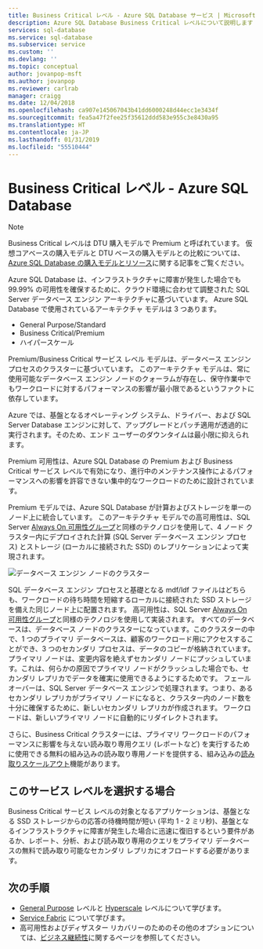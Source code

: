 ```yaml
---
title: Business Critical レベル - Azure SQL Database サービス | Microsoft Docs
description: Azure SQL Database Business Critical レベルについて説明します
services: sql-database
ms.service: sql-database
ms.subservice: service
ms.custom: ''
ms.devlang: ''
ms.topic: conceptual
author: jovanpop-msft
ms.author: jovanpop
ms.reviewer: carlrab
manager: craigg
ms.date: 12/04/2018
ms.openlocfilehash: ca907e145067043b41dd6000248d44ecc1e3434f
ms.sourcegitcommit: fea5a47f2fee25f35612ddd583e955c3e8430a95
ms.translationtype: HT
ms.contentlocale: ja-JP
ms.lasthandoff: 01/31/2019
ms.locfileid: "55510444"
---
```

# <a name="business-critical-tier---azure-sql-database"></a>Business Critical レベル - Azure SQL Database

> [!NOTE]
> Business Critical レベルは DTU 購入モデルで Premium と呼ばれています。 仮想コアベースの購入モデルと DTU ベースの購入モデルとの比較については、[Azure SQL Database の購入モデルとリソース](sql-database-service-tiers.md)に関する記事をご覧ください。

Azure SQL Database は、インフラストラクチャに障害が発生した場合でも 99.99% の可用性を確保するために、クラウド環境に合わせて調整された SQL Server データベース エンジン アーキテクチャに基づいています。 Azure SQL Database で使用されているアーキテクチャ モデルは 3 つあります。
- General Purpose/Standard 
- Business Critical/Premium
- ハイパースケール

Premium/Business Critical サービス レベル モデルは、データベース エンジン プロセスのクラスターに基づいています。 このアーキテクチャ モデルは、常に使用可能なデータベース エンジン ノードのクォーラムが存在し、保守作業中でもワークロードに対するパフォーマンスの影響が最小限であるというファクトに依存しています。

Azure では、基盤となるオペレーティング システム、ドライバー、および SQL Server Database エンジンに対して、アップグレードとパッチ適用が透過的に実行されます。そのため、エンド ユーザーのダウンタイムは最小限に抑えられます。 

Premium 可用性は、Azure SQL Database の Premium および Business Critical サービス レベルで有効になり、進行中のメンテナンス操作によるパフォーマンスへの影響を許容できない集中的なワークロードのために設計されています。

Premium モデルでは、Azure SQL Database が計算およびストレージを単一のノード上に統合しています。 このアーキテクチャ モデルでの高可用性は、SQL Server [Always On 可用性グループ](https://docs.microsoft.com/sql/database-engine/availability-groups/windows/overview-of-always-on-availability-groups-sql-server)と同様のテクノロジを使用して、4 ノード クラスター内にデプロイされた計算 (SQL Server データベース エンジン プロセス) とストレージ (ローカルに接続された SSD) のレプリケーションによって実現されます。

![データベース エンジン ノードのクラスター](media/sql-database-managed-instance/business-critical-service-tier.png)

SQL データベース エンジン プロセスと基礎となる mdf/ldf ファイルはどちらも、ワークロードの待ち時間を短縮するローカルに接続された SSD ストレージを備えた同じノード上に配置されます。 高可用性は、SQL Server [Always On 可用性グループ](https://docs.microsoft.com/sql/database-engine/availability-groups/windows/overview-of-always-on-availability-groups-sql-server)と同様のテクノロジを使用して実装されます。 すべてのデータベースは、データベース ノードのクラスターになっています。このクラスターの中で、1 つのプライマリ データベースは、顧客のワークロード用にアクセスすることができ、3 つのセカンダリ プロセスは、データのコピーが格納されています。 プライマリ ノードは、変更内容を絶えずセカンダリ ノードにプッシュしています。これは、何らかの原因でプライマリ ノードがクラッシュした場合でも、セカンダリ レプリカでデータを確実に使用できるようにするためです。 フェールオーバーは、SQL Server データベース エンジンで処理されます。つまり、あるセカンダリ レプリカがプライマリ ノードになると、クラスター内のノード数を十分に確保するために、新しいセカンダリ レプリカが作成されます。 ワークロードは、新しいプライマリ ノードに自動的にリダイレクトされます。

さらに、Business Critical クラスターには、プライマリ ワークロードのパフォーマンスに影響を与えない読み取り専用クエリ (レポートなど) を実行するために使用できる無料の組み込みの読み取り専用ノードを提供する、組み込みの[読み取りスケールアウト](sql-database-read-scale-out.md)機能があります。

## <a name="when-to-choose-this-service-tier"></a>このサービス レベルを選択する場合

Business Critical サービス レベルの対象となるアプリケーションは、基盤となる SSD ストレージからの応答の待機時間が短い (平均 1 - 2 ミリ秒)、基盤となるインフラストラクチャに障害が発生した場合に迅速に復旧するという要件があるか、レポート、分析、および読み取り専用のクエリをプライマリ データベースの無料で読み取り可能なセカンダリ レプリカにオフロードする必要があります。

## <a name="next-steps"></a>次の手順

- [General Purpose](sql-database-service-tier-general-purpose.md) レベルと [Hyperscale](sql-database-service-tier-hyperscale.md) レベルについて学びます。
- [Service Fabric](../service-fabric/service-fabric-overview.md) について学びます。
- 高可用性およびディザスター リカバリーのためのその他のオプションについては、[ビジネス継続性](sql-database-business-continuity.md)に関するページを参照してください。
